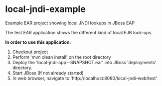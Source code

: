 local-jndi-example
==================

Example EAR project showing local JNDI lookups in JBoss EAP

The test EAR application shows the different kind of local EJB look-ups.

<b>In order to use this application:</b><br/>
1. Checkout project<br/>
2. Perform 'mvn clean install' on the root directory<br/>
3. Deploy the 'local-jndi-app-<version>-SNAPSHOT.ear' into JBoss 'deployments' directory.<br/>
4. Start JBoss (If not already started)<br/>
5. In web browser, navigate to 'http://localhost:8080/local-jndi-web/test'<br/>

